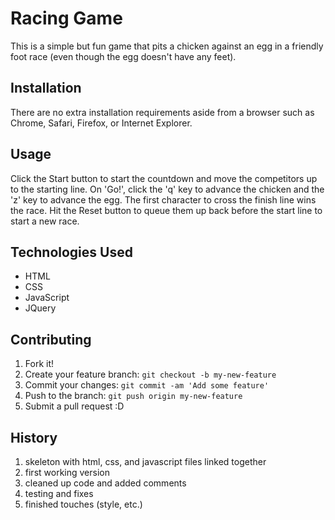 # Racing Game

This is a simple but fun game that pits a chicken against an egg in a friendly foot race (even though the egg doesn't have any feet).

## Installation

There are no extra installation requirements aside from a browser such as Chrome, Safari, Firefox, or Internet Explorer.

## Usage

Click the Start button to start the countdown and move the competitors up to the starting line.
On 'Go!', click the 'q' key to advance the chicken and the 'z' key to advance the egg.
The first character to cross the finish line wins the race.
Hit the Reset button to queue them up back before the start line to start a new race.

## Technologies Used

* HTML
* CSS
* JavaScript
* JQuery

## Contributing

1. Fork it!
2. Create your feature branch: `git checkout -b my-new-feature`
3. Commit your changes: `git commit -am 'Add some feature'`
4. Push to the branch: `git push origin my-new-feature`
5. Submit a pull request :D

## History

1. skeleton with html, css, and javascript files linked together
2. first working version
3. cleaned up code and added comments
4. testing and fixes
5. finished touches (style, etc.)




